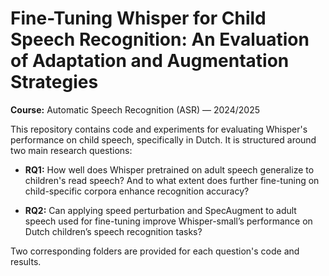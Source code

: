 # Fine-Tuning Whisper for Child Speech Recognition: An Evaluation of Adaptation and Augmentation Strategies

**Course:** Automatic Speech Recognition (ASR) — 2024/2025

This repository contains code and experiments for evaluating Whisper's performance on child speech, specifically in Dutch. It is structured around two main research questions:

- **RQ1:** How well does Whisper pretrained on adult speech generalize to children's read speech? And to what extent does further fine-tuning on child-specific corpora enhance recognition accuracy?

- **RQ2:** Can applying speed perturbation and SpecAugment to adult speech used for fine-tuning improve Whisper-small’s performance on Dutch children’s speech recognition tasks?

Two corresponding folders are provided for each question's code and results.
